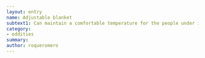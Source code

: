 ```yaml
---
layout: entry
name: Adjustable blanket
subtext1: Can maintain a comfortable temperature for the people under it in any kind of environment.
category:
- oddities
summary:
author: roqueromero
---
```

